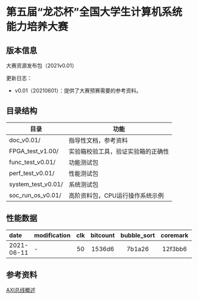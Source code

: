 # 第五届“龙芯杯”全国大学生计算机系统能力培养大赛

## 版本信息
大赛资源发布包（2021v0.01）

更新日志：
- v0.01（20210601）：提供了大赛预赛需要的参考资料。

## 目录结构

| 目录                          | 功能                             |
| --                            | --                              |
| doc_v0.01/                    | 指导性文档，参考资料              |      
| FPGA_test_v1.00/              | 实验箱校验工具，验证实验箱的正确性 |
| func_test_v0.01/              | 功能测试包                       | 
| perf_test_v0.01/              | 性能测试包                       | 
| system_test_v0.01/            | 系统测试包                       |
| soc_run_os_v0.01/             | 高阶资料包，CPU运行操作系统示例    |


## 性能数据


| date       | modification | clk | bitcount | bubble_sort | coremark | crc32 | dhrystone | quick_sort | select_sort | sha    | stream_copy | stringsearch | all    |
| :--        | :--          | :--:| :--:     | :--:        | :--:     | :--:  | :--:      | :--:       | :--:        | :--:   | :--:        | :--:         | :--:   |
| 2021-06-11 | -            | 50  | 1536d6    | 7b1a26     | 12f3bb6  | b749ea| 2c6470    | 7b1488     | 733be4      | 7a9a30 | 9125e       | 66780e       | 14.343 |

## 参考资料

[AXI总线概述](https://blog.csdn.net/bleauchat/article/details/96891619)
